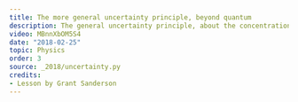 ```yaml
---
title: The more general uncertainty principle, beyond quantum
description: The general uncertainty principle, about the concentration of a wave vs the concentration of its fourier transform, applied to two non-quantum examples before showing what it means for the Heisenberg uncertainty principle.
video: MBnnXbOM5S4
date: "2018-02-25"
topic: Physics
order: 3
source: _2018/uncertainty.py
credits:
- Lesson by Grant Sanderson
---
```

